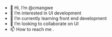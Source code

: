 - 👋 Hi, I’m @cmangwe
- 👀 I’m interested in UI development
- 🌱 I’m currently learning front end development
- 💞️ I’m looking to collaborate on UI
- 📫 How to reach me .

<!---
cmangwe/cmangwe is a ✨ special ✨ repository because its `README.md` (this file) appears on your GitHub profile.
You can click the Preview link to take a look at your changes.
--->
